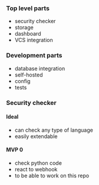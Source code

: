 ### Top level parts

- security checker
- storage
- dashboard
- VCS integration

### Development parts
- database integration
- self-hosted
- config
- tests


### Security checker

#### Ideal
- can check any type of language
- easily extendable

#### MVP 0
- check python code
- react to webhook
- to be able to work on this repo